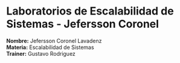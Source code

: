 # Laboratorios de Escalabilidad de Sistemas - Jefersson Coronel
**Nombre:** Jefersson Coronel Lavadenz  
**Materia:** Escalabilidad de Sistemas  
**Trainer:** Gustavo Rodriguez
